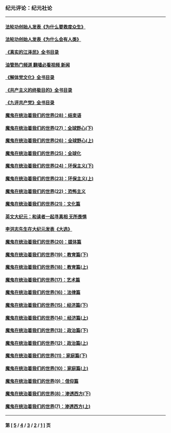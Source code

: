 ### 纪元评论：纪元社论
---
#### [法轮功创始人发表《为什么要救度众生》](../../pages/nsc422/n13975246.md?09080330) 
#### [法轮功创始人发表《为什么会有人类》](../../pages/nsc422/n13912117.md?09080330) 
#### [《真实的江泽民》全书目录](../../pages/nsc422/n13721399.md?09080330) 
#### [油管热门频道 翻墙必看视频 新闻](ok?09080330)
#### [《解体党文化》全书目录](../../pages/nsc422/n13721157.md?09080330) 
#### [《共产主义的终极目的》全书目录](../../pages/nsc422/n13721048.md?09080330) 
#### [《九评共产党》全书目录](../../pages/nsc422/n13708085.md?09080330) 
#### [魔鬼在统治着我们的世界(28)：结束语](../../pages/nsc422/n10936246.md?09080330) 
#### [魔鬼在统治着我们的世界(27)：全球野心(下)](../../pages/nsc422/n10928319.md?09080330) 
#### [魔鬼在统治着我们的世界(26)：全球野心(上)](../../pages/nsc422/n10900318.md?09080330) 
#### [魔鬼在统治着我们的世界(25)：全球化](../../pages/nsc422/n10788205.md?09080330) 
#### [魔鬼在统治着我们的世界(24)：环保主义(下)](../../pages/nsc422/n10695307.md?09080330) 
#### [魔鬼在统治着我们的世界(23)：环保主义(上)](../../pages/nsc422/n10688613.md?09080330) 
#### [魔鬼在统治着我们的世界(22)：恐怖主义](../../pages/nsc422/n10614727.md?09080330) 
#### [魔鬼在统治着我们的世界(21)：文化篇](../../pages/nsc422/n10597706.md?09080330) 
#### [英文大纪元：和读者一起寻真相 无所畏惧](../../pages/nsc422/n12542027.md?09080330) 
#### [李洪志先生在大纪元发表《大选》](../../pages/nsc422/n12534746.md?09080330) 
#### [魔鬼在统治着我们的世界(20)：媒体篇](../../pages/nsc422/n10586579.md?09080330) 
#### [魔鬼在统治着我们的世界(19)：教育篇(下)](../../pages/nsc422/n10564808.md?09080330) 
#### [魔鬼在统治着我们的世界(18)：教育篇(上)](../../pages/nsc422/n10526970.md?09080330) 
#### [魔鬼在统治着我们的世界(17)：艺术篇](../../pages/nsc422/n10499093.md?09080330) 
#### [魔鬼在统治着我们的世界(16)：法律篇](../../pages/nsc422/n10485969.md?09080330) 
#### [魔鬼在统治着我们的世界(15)：经济篇(下)](../../pages/nsc422/n10469975.md?09080330) 
#### [魔鬼在统治着我们的世界(14)：经济篇(上)](../../pages/nsc422/n10457370.md?09080330) 
#### [魔鬼在统治着我们的世界(13)：政治篇(下)](../../pages/nsc422/n10448270.md?09080330) 
#### [魔鬼在统治着我们的世界(12)：政治篇(上)](../../pages/nsc422/n10444576.md?09080330) 
#### [魔鬼在统治着我们的世界(11)：家庭篇(下)](../../pages/nsc422/n10440961.md?09080330) 
#### [魔鬼在统治着我们的世界(10)：家庭篇(上)](../../pages/nsc422/n10435448.md?09080330) 
#### [魔鬼在统治着我们的世界(9)：信仰篇](../../pages/nsc422/n10432159.md?09080330) 
#### [魔鬼在统治着我们的世界(8)：渗透西方(下)](../../pages/nsc422/n10429603.md?09080330) 
#### [魔鬼在统治着我们的世界(7)：渗透西方(上)](../../pages/nsc422/n10426013.md?09080330) 

---
#### 第 [ [5](./5.md?09080330) / [4](./4.md?09080330) / [3](./3.md?09080330) / [2](./2.md?09080330) / [1](./1.md?09080330) ] 页
